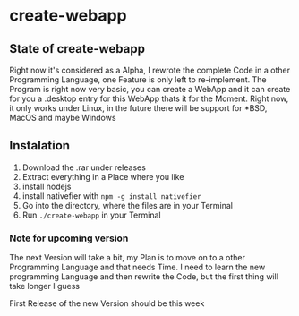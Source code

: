 # create-webapp


## State of create-webapp
Right now it's considered as a Alpha, I rewrote the complete Code in a other Programming Language,  one Feature is only left to re-implement. 
The Program is right now very basic, you can create a WebApp and it can create for you a .desktop entry for this WebApp thats it for the Moment.
Right now, it only works under Linux, in the future there will be support for *BSD, MacOS and maybe Windows

## Instalation
1. Download the .rar under releases
2. Extract everything in a Place where you like
3. install nodejs
4. install nativefier with `npm -g install nativefier`
5. Go into the directory, where the files are in your Terminal
6. Run `./create-webapp` in your Terminal




### Note for upcoming version
The next Version will take a bit, my Plan is to move on to a other Programming Language and that needs Time.
I need to learn the new programming Language and then rewrite the Code, but the first thing will take longer I guess

First Release of the new Version should be this week
